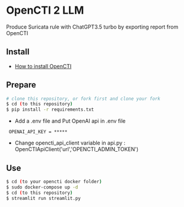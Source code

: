 # **OpenCTI 2 LLM**
Produce Suricata rule with ChatGPT3.5 turbo by exporting report from OpenCTI

## Install 
- [How to install OpenCTI](https://ithelp.ithome.com.tw/articles/10336576)

## Prepare
```bash
# clone this repository, or fork first and clone your fork
$ cd (to this repository)
$ pip install -r requirements.txt
```
- Add a .env file and Put OpenAI api in .env file

` OPENAI_API_KEY = *****`
- Change opencti_api_client variable in api.py : OpenCTIApiClient('url','OPENCTI_ADMIN_TOKEN')
## Use
```bash
$ cd (to your opencti docker folder)
$ sudo docker-compose up -d
$ cd (to this repository)
$ streamlit run streamlit.py
```
